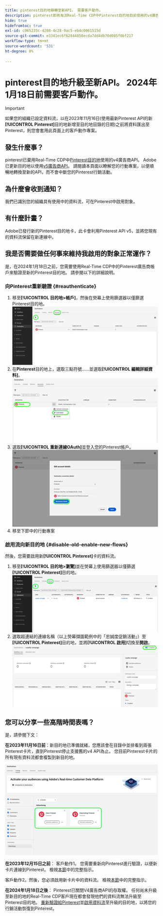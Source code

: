```yaml
---
title: pinterest目的地移轉至新API。 需要客戶動作。
description: pinterest即將淘汰Real-Time CDP中Pinterest目的地目前使用的v4廣告商API。 瞭解您的行動專案，以便順暢地轉換至新的API，而不會中斷您的Pinterest行銷活動。
hide: true
hidefromtoc: true
exl-id: c965235c-4208-4c28-9ac5-eb4c0061515d
source-git-commit: e3341ec6f62844858ecda7dd4db70d085f0bf217
workflow-type: tm+mt
source-wordcount: '531'
ht-degree: 0%

---
```


# pinterest目的地升級至新API。 2024年1月18日前需要客戶動作。

>[!IMPORTANT]
>
>如果您的組織已設定資料流，以在2023年11月16日(使用最新Pinterest API的新&#x200B;**[!UICONTROL Pinterest]**&#x200B;目的地新增至目的地目錄的日期)之前將資料匯出至Pinterest，則您會套用此頁面上的客戶動作專案。

## 發生什麼事？

pinterest已棄用Real-Time CDP中[Pinterest目的地](/help/destinations/catalog/advertising/pinterest.md)使用的v4廣告商API。 Adobe已更新目的地以使用[v5廣告商API](https://developers.pinterest.com/docs/getting-started/migration/)。 請閱讀本頁面以瞭解您的行動專案，以便順暢地轉換至新的API，而不會中斷您的Pinterest行銷活動。

## 為什麼會收到通知？

我們已識別您的組織具有使用中的資料流，可在Pinterest中啟用對象。

## 有什麼計畫？

Adobe已發行新的Pinterest目的地卡，此卡會利用Pinterest API v5，並將您現有的資料流保留在新連線中。

## 我是否需要做任何事來維持我啟用的對象正常運作？

是，在2024年1月18日之前，您需要使用Real-Time CDP中的Pinterest廣告商帳戶來驗證至新的Pinterest目的地。 請參閱以下的詳細說明。

### 向Pinterest重新驗證 {#reauthenticate}

1. 移至&#x200B;**[!UICONTROL 目的地>帳戶]**，然後在熒幕上使用篩選器以僅篩選Pinterest目的地。
   ![僅篩選Pinterest帳戶](/help/destinations/assets/catalog/advertising/pinterest-migration/filter-pinterest-acconts-only.png)
2. 在&#x200B;**Pinterest**&#x200B;目的地上，選取三點符號……並選取&#x200B;**[!UICONTROL 編輯詳細資料]**。
   ![選取編輯詳細資料](/help/destinations/assets/catalog/advertising/pinterest-migration/edit-details-pinterest.png)
3. 選取&#x200B;**[!UICONTROL 重新連線OAuth]**&#x200B;並登入您的Pinterest帳戶。
   ![選取重新連線OAuth](/help/destinations/assets/catalog/advertising/pinterest-migration/reconnect-oauth-pinterest.png)
4. 移至下節中的行動專案

### 啟用流向新目的地 {#disable-old-enable-new-flows}

然後，您需要啟用新&#x200B;**[!UICONTROL Pinterest]**&#x200B;卡的資料流。

1. 移至&#x200B;**[!UICONTROL 目的地>瀏覽]**&#x200B;並在熒幕上使用篩選器以僅篩選&#x200B;**[!UICONTROL Pinterest]**&#x200B;目的地。
   ![僅在「瀏覽」索引標籤中篩選Pinterest資料流程](/help/destinations/assets/catalog/advertising/pinterest-migration/filter-pinterest-browse.png)
2. 選取超連結的連線名稱（以上熒幕擷圖範例中的「忠誠度促銷活動」）至&#x200B;**[!UICONTROL Pinterest]**&#x200B;目的地，並將&#x200B;**[!UICONTROL 啟用]**&#x200B;切換至&#x200B;**開啟**。
   ![開啟新連線，並關閉舊連線](/help/destinations/assets/catalog/advertising/pinterest-migration/enable-disable-toggle-new-destination.png)

<!--

While no disruption to your campaigns is expected, remember to check in the Pinterest UI that everything works as expected.

-->

## 您可以分享一些高階時間表嗎？

是，請參閱下文：

**在2023年11月16日前**：新目的地已準備就緒，您應該會在目錄中並排看到兩張Pinterest卡片，直到Pinterest停止支援舊的v4 API為止。 您目前Pinterest卡片的所有現有資料流都會複製到新目的地。

![新舊的Pinterest目的地並排](/help/destinations/assets/catalog/advertising/pinterest-migration/pinterest-two-cards-side-by-side.png)

<!--

>[!IMPORTANT]
>
>After November 16th, 2023 the legacy Pinterest destination is marked **[!UICONTROL Deprecating]**. <span class="preview">Any changes that you make to dataflows to the (Deprecating) Pinterest destination after November 16th will *not* be automatically carried over to the new Pinterest destination. </span>
>For example, we *do not recommend* that you activate new audiences to the old destination after November 16th. If you do that, you will then have to follow the [regular activation steps](/help/destinations/ui/activate-segment-streaming-destinations.md) to add the audience to the new destination once the customer actions are taken.

-->

**在2023年12月15日之前**： <span class="preview">客戶動作1</span>。 您需要重新向Pinterest進行驗證，以便新卡片連線到Pinterest。 檢視[本節](#reauthenticate)中的完整指示。

<span class="preview">客戶動作2</span>。然後，您必須啟用新卡片中的資料流。 檢視[本節](#disable-old-enable-new-flows)中的完整指示。

<!--

>[!IMPORTANT]
>
>After December 15th, 2023, Adobe does not guarantee the integrity of dataflows to the old **[!UICONTROL (Deprecating) Pinterest]** destination.

-->

**在2024年1月18日之後**： <span class="preview">Pinterest已關閉V4廣告商API的存取權。 任何尚未升級至新目的地的Real-Time CDP客戶現在都會發現他們的資料流無法升級至Pinterest目的地。 [重新驗證給Pinterest](#reauthenticate)並[啟用資料流](#disable-old-enable-new-flows)至升級的目的地，以將您的行銷活動恢復到Pinterest。</span>

<!--

## Other items to note

After you enable the dataflows on the new destination card and disable the dataflows on the old destination cards, you should see no disruption in your campaigns or in the numbers of qualified profiles in the audiences coming in from Adobe Real-Time CDP.

-->
